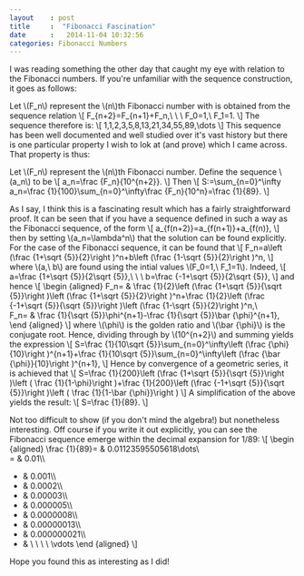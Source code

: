 ```yaml
---
layout    : post
title     :  "Fibonacci Fascination"
date      :   2014-11-04 10:32:56
categories: Fibonacci Numbers 
---
```


I was reading something the other day that caught my eye with relation to the Fibonacci numbers. If you're unfamiliar with the sequence construction, it goes as follows:

Let \\(F\_n\\) represent the \\(n\\)th Fibonacci number with is obtained from the sequence relation
\\[
F\_{n+2}=F\_{n+1}+F\_n,\ \ \ F\_0=1,\ F\_1=1.
\\]
The sequence therefore is:
\\[
1,1,2,3,5,8,13,21,34,55,89,\dots
\\]
This sequence has been well documented and well studied over it's vast history but there is one particular property I wish to lok at (and prove) which I came across. That property is thus:

Let \\(F\_n\\) represent the \\(n\\)th Fibonacci number. Define the sequence \\(a\_n\\) to be 
\\[
a\_n=\frac {F\_n}{10^{n+2}}.
\\]
Then
\\[
S:=\sum\_{n=0}^\infty a\_n=\frac {1}{100}\sum\_{n=0}^\infty\frac {F\_n}{10^n}=\frac {1}{89}.
\\]

As I say, I think this is a fascinating result which has a fairly straightforward proof. It can be seen that if you have a sequence defined in such a way as the Fibonacci sequence, of the form
\\[
a\_{f(n+2)}=a\_{f(n+1)}+a\_{f(n)},
\\]
then by setting \\(a\_n=\lambda^n\\) that the solution can be found explicitly. For the case of the Fibonacci sequence, it can be found that
\\[
F\_n=a\left (\frac {1+\sqrt {5}}{2}\right )^n+b\left (\frac {1-\sqrt {5}}{2}\right )^n,
\\]
where \\(a,\ b\\) are found using the intial values \\(F\_0=1,\ F\_1=1\\).
Indeed, 
\\[
a=\frac {1+\sqrt {5}}{2\sqrt {5}},\ \ \ b=\frac {-1+\sqrt {5}}{2\sqrt {5}},
\\]
and hence
\\[
\begin {aligned}
F\_n= & \frac {1}{2}\left (\frac {1+\sqrt {5}}{\sqrt {5}}\right )\left (\frac {1+\sqrt {5}}{2}\right )^n+\frac {1}{2}\left (\frac {-1+\sqrt {5}}{\sqrt {5}}\right )\left (\frac {1-\sqrt {5}}{2}\right )^n,\\\
F\_n= & \frac {1}{\sqrt {5}}\phi^{n+1}-\frac {1}{\sqrt {5}}\bar {\phi}^{n+1},
\end {aligned}
\\]
where \\(\phi\\) is the golden ratio and \\(\bar {\phi}\\) is the conjugate root. Hence, dividing through by \\(10^{n+2}\\) and summing yields the expression
\\[
S=\frac {1}{10\sqrt {5}}\sum\_{n=0}^\infty\left (\frac {\phi}{10}\right )^{n+1}+\frac {1}{10\sqrt {5}}\sum\_{n=0}^\infty\left (\frac {\bar {\phi}}{10}\right )^{n+1},
\\]
Hence by convergence of a geometric series, it is achieved that
\\[
S=\frac {1}{200}\left (\frac {1+\sqrt {5}}{\sqrt {5}}\right )\left ( \frac {1}{1-\phi}\right )+\frac {1}{200}\left (\frac {-1+\sqrt {5}}{\sqrt {5}}\right )\left ( \frac {1}{1-\bar {\phi}}\right )
\\]
A simplification of the above yields the result:
\\[
S=\frac {1}{89}.
\\]

Not too difficult to show (if you don't mind the algebra!) but nonetheless interesting. Off course if you write it out explicitly, you can see the Fibonacci sequence emerge within the decimal expansion for 1/89:
\\[
\begin {aligned}
\frac {1}{89}= & 0.01123595505618\dots\\\
= & 0.01\\\
+ & 0.001\\\
+ & 0.0002\\\
+ & 0.00003\\\
+ & 0.000005\\\
+ & 0.0000008\\\
+ & 0.00000013\\\
+ & 0.000000021\\\
+ & \ \ \ \ \vdots
\end {aligned}
\\]

Hope you found this as interesting as I did!
